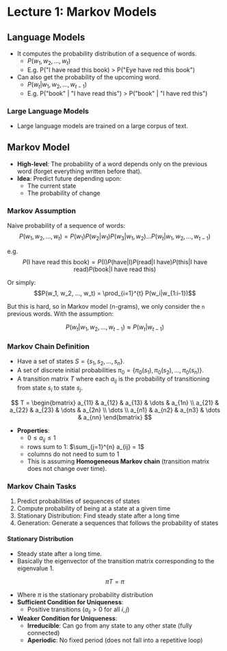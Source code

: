 # Lecture 1: Markov Models

## Language Models

- It computes the probability distribution of a sequence of words.
  - $P(w_1, w_2, ..., w_t)$
  - E.g. P("I have read this book) > P("Eye have red this book")
- Can also get the probability of the upcoming word.
  - $P(w_t | w_1, w_2, ..., w_{t-1})$
  - E.g. P("book" | "I have read this") > P("book" | "I have red this")

### Large Language Models

- Large language models are trained on a large corpus of text.

## Markov Model

- **High-level**: The probability of a word depends only on the previous word (forget everything written before that).
- **Idea**: Predict future depending upon:
  - The current state
  - The probability of change

### Markov Assumption

Naive probability of a sequence of words:
$$P(w_1, w_2, ..., w_t) = P(w_1)P(w_2|w_1)P(w_3|w_1, w_2)...P(w_t|w_1, w_2, ..., w_{t-1})$$

e.g. $$P(\text{I have read this book}) = P(\text{I})P(\text{have}|\text{I})P(\text{read}|\text{I have})P(\text{this}|\text{I have read})P(\text{book}|\text{I have read this})$$

Or simply:
$$P(w_1, w_2, ..., w_t) = \prod_{i=1}^{t} P(w_i|w_{1:i-1})$$

But this is hard, so in Markov model (n-grams), we only consider the `n` previous words. With the assumption:

$$P(w_t|w_1, w_2, ..., w_{t-1}) \approx P(w_t| w_{t-1})$$

### Markov Chain Definition

- Have a set of states $S = \{s_1, s_2, ..., s_n\}$.
- A set of discrete initial probabilities $\pi_0 = \{\pi_0(s_1), \pi_0(s_2), ..., \pi_0(s_n)\}$.
- A transition matrix $T$ where each $a_{ij}$ is the probability of transitioning from state $s_i$ to state $s_j$.

$$
T =
\begin{bmatrix}
    a_{11}       & a_{12} & a_{13} & \dots & a_{1n} \\
    a_{21}       & a_{22} & a_{23} & \dots & a_{2n} \\
    \dots \\
    a_{n1}       & a_{n2} & a_{n3} & \dots & a_{nn}
\end{bmatrix}
$$

- **Properties**:
  - $0 \leq a_{ij} \leq 1$
  - rows sum to 1: $\sum_{j=1}^{n} a_{ij} = 1$
  - columns do not need to sum to 1
  - This is assuming **Homogeneous Markov chain** (transition matrix does not change over time).

### Markov Chain Tasks

1. Predict probabilities of sequences of states
2. Compute probability of being at a state at a given time
3. Stationary Distribution: Find steady state after a long time
4. Generation: Generate a sequences that follows the probability of states

#### Stationary Distribution

- Steady state after a long time.
- Basically the eigenvector of the transition matrix corresponding to the eigenvalue 1.

$$\pi T = \pi$$

- Where $\pi$ is the stationary probability distribution
  </br>
- **Sufficient Condition for Uniqueness**:
  - Positive transitions ($a_{ij} > 0$ for all $i, j$)
- **Weaker Condition for Uniqueness**:
  - **Irreducible**: Can go from any state to any other state (fully connected)
  - **Aperiodic**: No fixed period (does not fall into a repetitive loop)
